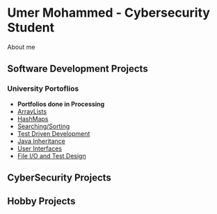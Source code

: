 <b><h1> Umer Mohammed - Cybersecurity Student</h1></b>
About me
<h2>Software Development Projects</h2>

<h3>University Portoflios</h3>

-  <b>Portfolios done in Processing</b>
  - [ArrayLists](https://github.com/D3m0nslay7/University-ArrayLists)
  - [HashMaps]()
  - [Searching/Sorting]()
  - [Test Driven Development]()
  - [Java Inheritance]()
  - [User Interfaces]()
  - [File I/O and Test Design]()

<h2>CyberSecurity Projects</h2>

<h2>Hobby Projects</h2>

